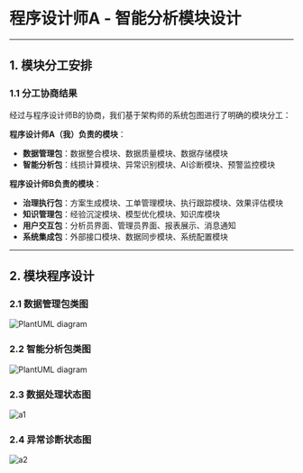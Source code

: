 # 程序设计师A - 智能分析模块设计

---

## 1. 模块分工安排

### 1.1 分工协商结果

经过与程序设计师B的协商，我们基于架构师的系统包图进行了明确的模块分工：

**程序设计师A（我）负责的模块**：

- **数据管理包**：数据整合模块、数据质量模块、数据存储模块
- **智能分析包**：线损计算模块、异常识别模块、AI诊断模块、预警监控模块

**程序设计师B负责的模块**：
- **治理执行包**：方案生成模块、工单管理模块、执行跟踪模块、效果评估模块
- **知识管理包**：经验沉淀模块、模型优化模块、知识库模块
- **用户交互包**：分析员界面、管理员界面、报表展示、消息通知
- **系统集成包**：外部接口模块、数据同步模块、系统配置模块

---

## 2. 模块程序设计

### 2.1 数据管理包类图

![PlantUML diagram](https://cdn-0.plantuml.com/plantuml/png/ZLNDRXCn4BxlKvYUYg1zWAXQjGGa8ZM29XLtrpj9h7hjhN-2AjGZd43YmeaJBr316OctQViQZDUppNffAgHAsPtvlXb_tywuXyvpwqEjYYT-1JMmHd6fYy9Bhu3TVljv--Nwxlh7tTTFDvy_tltwVVFzJr4qN9pp9R2TGNw7VIWOmp-Xk7Fi9VTyeZqiBVVIw3dOjHJGOXZRgp0xDy4A61kzaCiHc_BcOEwjrCldaKlPCi6TM44L55WgCsBpGQJ5FHD6AH3-Q3g99NQVZjYh-6wbaFuoXdAO5IkvXWvAhnkOfECdH3poY1rBvmzc_7qCbKZg94AruQsvaXNHKXwxnmxlKWBjc84BoYFyQkZPIU0AuLEkqMJR-NMHeZDKxEWG9viGkIGKS8q6eeqSkqfmkQtZF7zPaXih4EUzrgGqLuQdxnf2OwmdQgmOqriugMNVcnNNbOAfT0uFifMvnTWAVFnisjHScU2sqycYU-GCXB5L-P3VSsyiEZtmMt1qvNxOnhstb6_0Ekm0McnGRuSn6ag77M06N9tAkZzAv0qTU6rarSE_bl572gx-Ws71MmaqoHS1xEM8PWaV4Td-ff5B19v6_OsgMee8tYmM-0Wj3wZumAxXBdLUET-EzAGQiJHfAUnHBQRg9jMCuYbXF5TJy63Hb0hn233XJ56waWwhd8LOiu_gvhuVwoQOAn4Kzt0iDHmRvt3Pg6Q-aJ7-mfXeur0SRV_ZmhAmNXXCR5v8dUNQBOojmIR4QHOWL9r4g9QSAwCWILk2fnPZtl1e_L0R8bhYs0JjTxlD0JiGcA_ll_Tmhf7kcxam5lBF8vqBmpje4cDbobiGfgv1LvcqL9iqoNPpZuI0nlCpbNqLagGXBdCwQqmdVYlfgYYs_6_Psok7C_e8DBll7xXv4P9xzX1eVxzaMrgCM73WYkoEoKc3MaGe3j6yKAk_)

### 2.2 智能分析包类图

![PlantUML diagram](https://cdn-0.plantuml.com/plantuml/png/bLNDRkCs4BxhATWzEMYo3o0iZDLQQcBKyIvijzU05iSI4Oeqo94BezXB5_qvzD1JWQ90BxtqsbE1BTgNMIJDOvIYg8IM3AC50iUSds_c-pmSlZH8DTQLY3x24YeWMq6vZ2BaA83S__J-uTrVTzzzS__B3tVVV_tFxt_U_Vnt56rfVaiB8Czw_cVaouWG-vSBQWoPSGapPSo4YhmM59LsVa8kSc_XIYvHKuI2Wud9DTs-i6SkYtCo6OJinoxvuouPahLHeaPNOyGeqfXa0d8Ba7FSfzPm5fDKrMi1lSnL2Ke3Sclu_yaBQDhQ_VUo1KZGjErp0LkbSMJGCPkocBI4RSgJswQz3OLCfAgesAU0a0SgCdUsC8aebEPOLiQYS8Clqe5dtAPWgS6KIh29aXjUn6HrQ6WRRe6lU54wZi9-DBJ25izyfIx8jpWE0UPGT4AT1Wa2Zm8jQyP0Jaeg2pW950OU0ZaX-MRlhIFQ_eyxRSyUlwtsMnZy0DE7tzxV__X79WikuL5_JWkf3FByMZ4GVe03c7EI7eRuN-5MgYy4i09UKGCn-JGyUjvj7fnerqDpAu6f1VQ6z8rMQxhcWkCm-Ppaj3OGZDwnQUtmlSIdMl0XRNwzPJRRqHrj0DZQBWixPneeLY3n4s-owJl5ML_fQoKvggQj9UWTpn_5fW8qBce1tOmddS6BAXNo3S_TlVAvCPaFZ9vbrTPP01KhNi7nU-nxzDAMaD-weXCb6MyGJq-rY_NZPq0oTnuv7Z5nXn3VwnRmHugr6MwASsAS9oRzsEEI1frrMWumMxDsGPOEnAJvzC87M_PWKYumtA9zf_PRSkWHJJ-kI3Xst2HhgNH5nSZoUAMK02gxYKG_SpFOWVE7vpxVtiNeIFlvxPFUscwuxM92QzDxWtn_uuvGhgeA90EMkDtg1z57-wYyMQCCP0xzMuLlDA-ethj2baFGXNEte3QeMTZx9c0g4GhGJ_n0rbMufZorg-dbrStizNBfJlFiCbbDFy-UBClFqZIRtqokalbbvYopr_FBcrMskBvPBR9vwYgyZQ8Z3_R5nJXycCANoBl3XWR-vyzj-X0r9etOKJBzyExR3r_zskr8lrujw62x7Gzr-FsQ7ho_IKu6lmJ9wahy2m00)

### 2.3 数据处理状态图

![a1](/Users/zhangzekun/Documents/uml/a1.png)

### 2.4 异常诊断状态图

![a2](/Users/zhangzekun/Documents/uml/a2.png)

